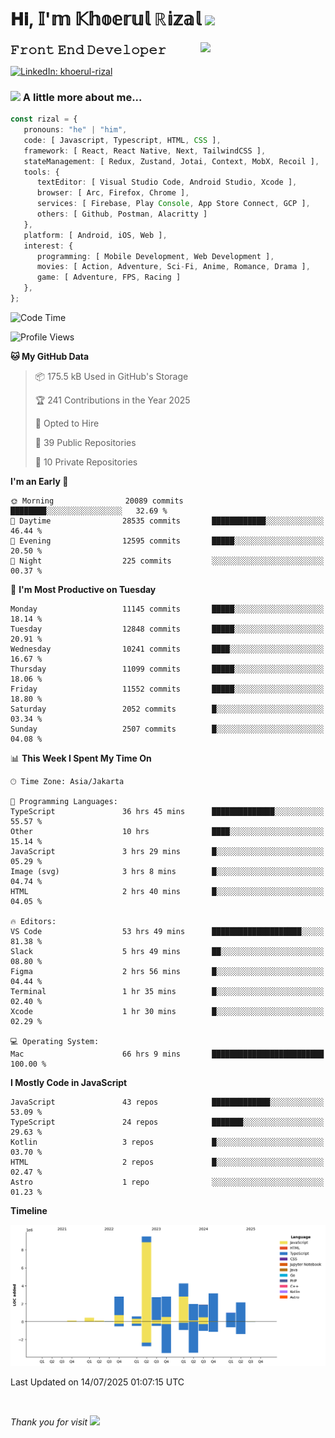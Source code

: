 <h1> 𝐇𝐢, 𝕀'𝕞 𝕂𝕙𝕠𝕖𝕣𝕦𝕝 ℝ𝕚𝕫𝕒𝕝 <img src="https://media.giphy.com/media/mGcNjsfWAjY5AEZNw6/giphy.gif" width="50"></h1>
<img align='right' src="https://media.giphy.com/media/v1.Y2lkPTc5MGI3NjExOWI2ajR2NGJubzBsZHFuaHMwajRrcDNsNXJwOG8yb3F0NjhkNXF4OSZlcD12MV9pbnRlcm5hbF9naWZfYnlfaWQmY3Q9cw/fkZukR450RQ1qnGaq9/giphy.gif" width="200">
<strong style="font-size:20px;">𝙵𝚛𝚘𝚗𝚝 𝙴𝚗𝚍 𝙳𝚎𝚟𝚎𝚕𝚘𝚙𝚎𝚛</strong>
</p></em>

[![LinkedIn: khoerul-rizal](https://img.shields.io/badge/khoerul--rizal-blue?style=flat-square&logo=Linkedin&logoColor=white&link=https://www.linkedin.com/in/khoerul-rizal/)](https://www.linkedin.com/in/khoerul-rizal/)

### <img src="https://media.giphy.com/media/VgCDAzcKvsR6OM0uWg/giphy.gif" width="50"> A little more about me...

```typescript
const rizal = {
   pronouns: "he" | "him",
   code: [ Javascript, Typescript, HTML, CSS ],
   framework: [ React, React Native, Next, TailwindCSS ],
   stateManagement: [ Redux, Zustand, Jotai, Context, MobX, Recoil ],
   tools: {
      textEditor: [ Visual Studio Code, Android Studio, Xcode ],
      browser: [ Arc, Firefox, Chrome ],
      services: [ Firebase, Play Console, App Store Connect, GCP ],
      others: [ Github, Postman, Alacritty ]
   },
   platform: [ Android, iOS, Web ],
   interest: {
      programming: [ Mobile Development, Web Development ],
      movies: [ Action, Adventure, Sci-Fi, Anime, Romance, Drama ],
      game: [ Adventure, FPS, Racing ]
   },
};
```

<!--START_SECTION:waka-->
![Code Time](http://img.shields.io/badge/Code%20Time-3%2C366%20hrs%2035%20mins-blue)

![Profile Views](http://img.shields.io/badge/Profile%20Views-0-blue)

**🐱 My GitHub Data** 

> 📦 175.5 kB Used in GitHub's Storage 
 > 
> 🏆 241 Contributions in the Year 2025
 > 
> 💼 Opted to Hire
 > 
> 📜 39 Public Repositories 
 > 
> 🔑 10 Private Repositories 
 > 
**I'm an Early 🐤** 

```text
🌞 Morning                20089 commits       ████████░░░░░░░░░░░░░░░░░   32.69 % 
🌆 Daytime                28535 commits       ████████████░░░░░░░░░░░░░   46.44 % 
🌃 Evening                12595 commits       █████░░░░░░░░░░░░░░░░░░░░   20.50 % 
🌙 Night                  225 commits         ░░░░░░░░░░░░░░░░░░░░░░░░░   00.37 % 
```
📅 **I'm Most Productive on Tuesday** 

```text
Monday                   11145 commits       █████░░░░░░░░░░░░░░░░░░░░   18.14 % 
Tuesday                  12848 commits       █████░░░░░░░░░░░░░░░░░░░░   20.91 % 
Wednesday                10241 commits       ████░░░░░░░░░░░░░░░░░░░░░   16.67 % 
Thursday                 11099 commits       █████░░░░░░░░░░░░░░░░░░░░   18.06 % 
Friday                   11552 commits       █████░░░░░░░░░░░░░░░░░░░░   18.80 % 
Saturday                 2052 commits        █░░░░░░░░░░░░░░░░░░░░░░░░   03.34 % 
Sunday                   2507 commits        █░░░░░░░░░░░░░░░░░░░░░░░░   04.08 % 
```


📊 **This Week I Spent My Time On** 

```text
🕑︎ Time Zone: Asia/Jakarta

💬 Programming Languages: 
TypeScript               36 hrs 45 mins      ██████████████░░░░░░░░░░░   55.57 % 
Other                    10 hrs              ████░░░░░░░░░░░░░░░░░░░░░   15.14 % 
JavaScript               3 hrs 29 mins       █░░░░░░░░░░░░░░░░░░░░░░░░   05.29 % 
Image (svg)              3 hrs 8 mins        █░░░░░░░░░░░░░░░░░░░░░░░░   04.74 % 
HTML                     2 hrs 40 mins       █░░░░░░░░░░░░░░░░░░░░░░░░   04.05 % 

🔥 Editors: 
VS Code                  53 hrs 49 mins      ████████████████████░░░░░   81.38 % 
Slack                    5 hrs 49 mins       ██░░░░░░░░░░░░░░░░░░░░░░░   08.80 % 
Figma                    2 hrs 56 mins       █░░░░░░░░░░░░░░░░░░░░░░░░   04.44 % 
Terminal                 1 hr 35 mins        █░░░░░░░░░░░░░░░░░░░░░░░░   02.40 % 
Xcode                    1 hr 30 mins        █░░░░░░░░░░░░░░░░░░░░░░░░   02.29 % 

💻 Operating System: 
Mac                      66 hrs 9 mins       █████████████████████████   100.00 % 
```

**I Mostly Code in JavaScript** 

```text
JavaScript               43 repos            █████████████░░░░░░░░░░░░   53.09 % 
TypeScript               24 repos            ███████░░░░░░░░░░░░░░░░░░   29.63 % 
Kotlin                   3 repos             █░░░░░░░░░░░░░░░░░░░░░░░░   03.70 % 
HTML                     2 repos             █░░░░░░░░░░░░░░░░░░░░░░░░   02.47 % 
Astro                    1 repo              ░░░░░░░░░░░░░░░░░░░░░░░░░   01.23 % 
```



**Timeline**

![Lines of Code chart](https://raw.githubusercontent.com/khoerulrizal/khoerulrizal/main/assets/bar_graph.png)


 Last Updated on 14/07/2025 01:07:15 UTC
<!--END_SECTION:waka-->
</details>
<br/>

<em>Thank you for visit</em> <img src="https://media.giphy.com/media/v1.Y2lkPTc5MGI3NjExcHdvNm1qZWtjaGw0ZjdwM3Z3NnY2dHlueTVuODBta2FiY20wM2YybSZlcD12MV9pbnRlcm5hbF9naWZfYnlfaWQmY3Q9cw/tV25tpdKqdFa9x81k2/giphy.gif" width="40">
